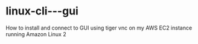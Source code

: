 # linux-cli---gui
How to install and connect to GUI using tiger vnc on my AWS EC2 instance running Amazon Linux 2
